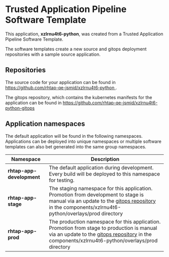 # Trusted Application Pipeline Software Template

This application, **xzlrnu4t6-python**, was created from a Trusted Application Pipeline Software Template.

The software templates create a new source and gitops deployment repositories with a sample source application. 

## Repositories

The source code for your application can be found in [https://github.com/rhtap-qe-jsmid/xzlrnu4t6-python ](https://github.com/rhtap-qe-jsmid/xzlrnu4t6-python ).
 
The gitops repository, which contains the kubernetes manifests for the application can be found in 
[https://github.com/rhtap-qe-jsmid/xzlrnu4t6-python-gitops ](https://github.com/rhtap-qe-jsmid/xzlrnu4t6-python-gitops ) 

## Application namespaces 

The default application will be found in the following namespaces. Applications can be deployed into unique namespaces or multiple software templates can also bet generated into the same group namespaces.  

|  Namespace   |  Description   |  
| -------- | -------- |   
| **rhtap-app-development** | The default application during development. Every build will be deployed to this namespace for testing. | 
| **rhtap-app-stage** | The staging namespace for this application. Promotion from development to stage is manual via an update to the [gitops repository](https://github.com/rhtap-qe-jsmid/xzlrnu4t6-python-gitops ) in the components/xzlrnu4t6-python/overlays/prod directory |  
| **rhtap-app-prod** | The production namespace for this application. Promotion from stage to production is manual via an update to the [gitops repository](https://github.com/rhtap-qe-jsmid/xzlrnu4t6-python-gitops ) in the components/xzlrnu4t6-python/overlays/prod directory | 